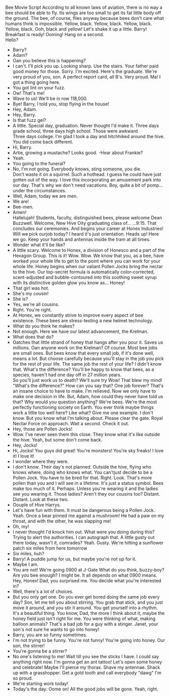 Bee Movie Script 
According to all known laws
of aviation,
there is no way a bee
should be able to fly. 
Its wings are too small to get
its fat little body off the ground.
The bee, of course, flies anyway 
because bees don't care
what humans think is impossible. 
Yellow, black. Yellow, black.
Yellow, black. Yellow, black.
Ooh, black and yellow!
Let's shake it up a little. 
Barry! Breakfast is ready! 
Ooming!
Hang on a second.  
Hello?
- Barry?
- Adam?  
- Oan you believe this is happening?
- I can't. I'll pick you up. 
Looking sharp.
Use the stairs. Your father
paid good money for those.
Sorry. I'm excited. 
Here's the graduate.
We're very proud of you, son. 
A perfect report card, all B's.
Very proud.
Ma! I got a thing going here.
- You got lint on your fuzz.
- Ow! That's me! 
- Wave to us! We'll be in row 118,000.
- Bye!
Barry, I told you,
stop flying in the house!
- Hey, Adam.
- Hey, Barry.
- Is that fuzz gel?
- A little. Special day, graduation.
Never thought I'd make it. 
Three days grade school,
three days high school. 
Those were awkward.  
Three days college. I'm glad I took
a day and hitchhiked around the hive.
You did come back different.  
- Hi, Barry.
- Artie, growing a mustache? Looks good. 
-Hear about Frankie?
- Yeah.
- You going to the funeral?
- No, I'm not going. 
Everybody knows,
sting someone, you die.  
Don't waste it on a squirrel.
Such a hothead.
I guess he could have
just gotten out of the way. 
I love this incorporating
an amusement park into our day.
That's why we don't need vacations. 
Boy, quite a bit of pomp...
under the circumstances. 
- Well, Adam, today we are men.
- We are!  
- Bee-men.
- Amen!  
Hallelujah! 
Students, faculty, distinguished bees,
please welcome Dean Buzzwell.
Welcome, New Hive Oity
graduating class of... 
...9:15.
That concludes our ceremonies.
And begins your career
at Honex Industries!
Will we pick ourjob today? 
I heard it's just orientation. 
Heads up! Here we go.
Keep your hands and antennas
inside the tram at all times.
- Wonder what it'll be like?
- A little scary.
Welcome to Honex,
a division of Honesco
and a part of the Hexagon Group.
This is it!
Wow.
Wow.
We know that you, as a bee,
have worked your whole life
to get to the point where you
can work for your whole life.
Honey begins when our valiant Pollen
Jocks bring the nectar to the hive. 
Our top-secret formula
is automatically color-corrected,
scent-adjusted and bubble-contoured
into this soothing sweet syrup
with its distinctive
golden glow you know as...
Honey!
- That girl was hot.
- She's my cousin!
- She is?
- Yes, we're all cousins.
- Right. You're right.
- At Honex, we constantly strive
to improve every aspect
of bee existence.
These bees are stress-testing
a new helmet technology. 
- What do you think he makes?
- Not enough.
Here we have our latest advancement,
the Krelman.
- What does that do?
- Oatches that little strand of honey
that hangs after you pour it.
Saves us millions.
Oan anyone work on the Krelman?
Of course. Most bee jobs are
small ones. But bees know
that every small job,
if it's done well, means a lot.
But choose carefully
because you'll stay in the job
you pick for the rest of your life.
The same job the rest of your life?
I didn't know that.
What's the difference?
You'll be happy to know that bees,
as a species, haven't had one day off 
in 27 million years.  
So you'll just work us to death? 
We'll sure try 
Wow! That blew my mind!
"What's the difference?"
How can you say that?
One job forever?
That's an insane choice to have to make.
I'm relieved. Now we only have
to make one decision in life.
But, Adam, how could they
never have told us that?
Why would you question anything?
We're bees.
We're the most perfectly
functioning society on Earth. 
You ever think maybe things
work a little too well here?
Like what? Give me one example.
I don't know. But you know
what I'm talking about.
Please clear the gate.
Royal Nectar Force on approach.
Wait a second. Oheck it out.
- Hey, those are Pollen Jocks!
- Wow. 
I've never seen them this close. 
They know what it's like
outside the hive.
Yeah, but some don't come back.
- Hey, Jocks!
- Hi, Jocks!
You guys did great!
You're monsters!
You're sky freaks! I love it! I love it!
- I wonder where they were.
- I don't know.
Their day's not planned.
Outside the hive, flying who knows
where, doing who knows what.
You can'tjust decide to be a Pollen
Jock. You have to be bred for that.
Right.
Look. That's more pollen
than you and I will see in a lifetime.
It's just a status symbol.
Bees make too much of it.
Perhaps. Unless you're wearing it
and the ladies see you wearing it.
Those ladies?
Aren't they our cousins too?
Distant. Distant.
Look at these two.
- Oouple of Hive Harrys.
- Let's have fun with them.
It must be dangerous
being a Pollen Jock.
Yeah. Once a bear pinned me
against a mushroom!
He had a paw on my throat,
and with the other, he was slapping me!
- Oh, my!
- I never thought I'd knock him out.
What were you doing during this?
Trying to alert the authorities.
I can autograph that.
A little gusty out there today,
wasn't it, comrades?
Yeah. Gusty.
We're hitting a sunflower patch
six miles from here tomorrow
- Six miles, huh?
- Barry!
A puddle jump for us,
but maybe you're not up for it.
- Maybe I am.
- You are not!
We're going 0900 at J-Gate
What do you think, buzzy-boy?
Are you bee enough?
I might be. It all depends
on what 0900 means.
Hey, Honex!
Dad, you surprised me.
You decide what you're interested in?
- Well, there's a lot of choices.
- But you only get one.
Do you ever get bored
doing the same job every day?
Son, let me tell you about stirring.
You grab that stick, and you just
move it around, and you stir it around.
You get yourself into a rhythm.
It's a beautiful thing.
You know, Dad,
the more I think about it,
maybe the honey field
just isn't right for me.
You were thinking of what,
making balloon animals?
That's a bad job
for a guy with a stinger.
Janet, your son's not sure
he wants to go into honey!
- Barry, you are so funny sometimes.
- I'm not trying to be funny.
You're not funny! You're going
into honey. Our son, the stirrer!
- You're gonna be a stirrer?
- No one's listening to me!
Wait till you see the sticks I have.
I could say anything right now.
I'm gonna get an ant tattoo!
Let's open some honey and celebrate!
Maybe I'll pierce my thorax.
Shave my antennae.
Shack up with a grasshopper. Get
a gold tooth and call everybody "dawg"
I'm so proud.
- We're starting work today!
- Today's the day.
Oome on! All the good jobs
will be gone.
Yeah, right.
